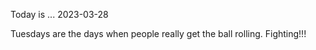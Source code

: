 Today is ...
2023-03-28

Tuesdays are the days when people really get the ball rolling. Fighting!!!
